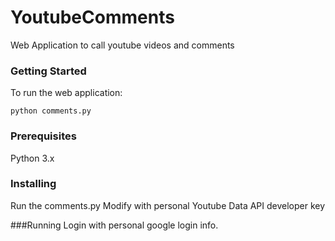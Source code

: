 # YoutubeComments

Web Application to call youtube videos and comments

### Getting Started

To run the web application:

```
python comments.py
```

### Prerequisites

Python 3.x

### Installing
Run the comments.py
Modify with personal Youtube Data API developer key

###Running
Login with personal google login info.
